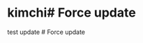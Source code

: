 # kimchi#   F o r c e   u p d a t e  
 t e s t   u p d a t e  
    
 #   F o r c e   u p d a t e  
 